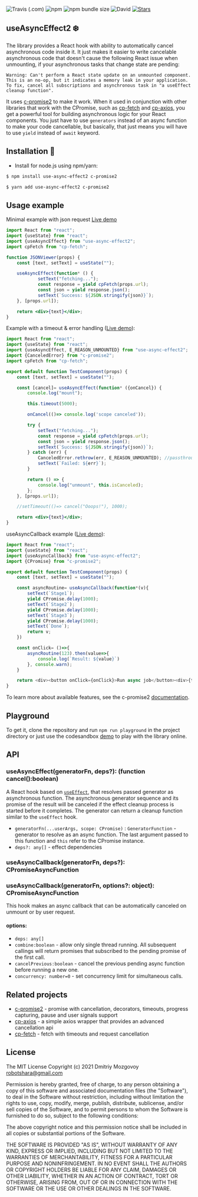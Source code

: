 ![Travis (.com)](https://img.shields.io/travis/com/DigitalBrainJS/use-async-effect)
![npm](https://img.shields.io/npm/dm/use-async-effect2)
![npm bundle size](https://img.shields.io/bundlephobia/minzip/use-async-effect)
![David](https://img.shields.io/david/DigitalBrainJS/use-async-effect)
[![Stars](https://badgen.net/github/stars/DigitalBrainJS/use-async-effect)](https://github.com/DigitalBrainJS/use-async-effect/stargazers)

## useAsyncEffect2 :snowflake:
The library provides a React hook with ability to automatically cancel asynchronous code inside it.
It just makes it easier to write cancelable asynchronous code that doesn't cause 
the following React issue when unmounting, if your asynchronous tasks that change state are pending:
````
Warning: Can't perform a React state update on an unmounted component. 
This is an no-op, but it indicates a memory leak in your application. 
To fix, cancel all subscriptions and asynchronous task in "a useEffect cleanup function".
````
It uses [c-promise2](https://www.npmjs.com/package/c-promise2) to make it work. 
When it used in conjunction with other libraries that work with the CPromise,
such as [cp-fetch](https://www.npmjs.com/package/cp-fetch) and [cp-axios](https://www.npmjs.com/package/cp-axios),
you get a powerful tool for building asynchronous logic for your React components.
You just have to use `generators` instead of an async function to make your code cancellable, 
but basically, that just means you will have to use `yield` instead of `await` keyword.
## Installation :hammer:
- Install for node.js using npm/yarn:

```bash
$ npm install use-async-effect2 c-promise2
```

```bash
$ yarn add use-async-effect2 c-promise2
```
## Usage example
Minimal example with json request [Live demo](https://codesandbox.io/s/friendly-murdock-wxq8u?file=/src/TestComponent.js)
````jsx
import React from "react";
import {useState} from "react";
import {useAsyncEffect} from "use-async-effect2";
import cpFetch from "cp-fetch";

function JSONViewer(props) {
    const [text, setText] = useState("");

    useAsyncEffect(function* () {
            setText("fetching...");
            const response = yield cpFetch(props.url);
            const json = yield response.json();
            setText(`Success: ${JSON.stringify(json)}`);
    }, [props.url]);

    return <div>{text}</div>;
}
````
Example with a timeout & error handling ([Live demo](https://codesandbox.io/s/async-effect-demo1-vho29?file=/src/TestComponent.js)):
````jsx
import React from "react";
import {useState} from "react";
import {useAsyncEffect, E_REASON_UNMOUNTED} from "use-async-effect2";
import {CanceledError} from "c-promise2";
import cpFetch from "cp-fetch";

export default function TestComponent(props) {
    const [text, setText] = useState("");

    const [cancel]= useAsyncEffect(function* ({onCancel}) {
        console.log("mount");

        this.timeout(5000);

        onCancel(()=> console.log('scope canceled'));

        try {
            setText("fetching...");
            const response = yield cpFetch(props.url);
            const json = yield response.json();
            setText(`Success: ${JSON.stringify(json)}`);
        } catch (err) {
            CanceledError.rethrow(err, E_REASON_UNMOUNTED); //passthrough
            setText(`Failed: ${err}`);
        }

        return () => {
            console.log("unmount", this.isCanceled);
        };
    }, [props.url]);

    //setTimeout(()=> cancel("Ooops!"), 1000);

    return <div>{text}</div>;
}
````
useAsyncCallback example ([Live demo](https://codesandbox.io/s/use-async-callback-bzpek?file=/src/TestComponent.js)):
````javascript
import React from "react";
import {useState} from "react";
import {useAsyncCallback} from "use-async-effect2";
import {CPromise} from "c-promise2";

export default function TestComponent(props) {
    const [text, setText] = useState("");

    const asyncRoutine= useAsyncCallback(function*(v){
        setText(`Stage1`);
        yield CPromise.delay(1000);
        setText(`Stage2`);
        yield CPromise.delay(1000);
        setText(`Stage3`);
        yield CPromise.delay(1000);
        setText(`Done`);
        return v;
    })

    const onClick= ()=>{
        asyncRoutine(123).then(value=>{
            console.log(`Result: ${value}`)
        }, console.warn);
    }

    return <div><button onClick={onClick}>Run async job</button><div>{text}</div></div>;
}
````

To learn more about available features, see the c-promise2 [documentation](https://www.npmjs.com/package/c-promise2).

## Playground

To get it, clone the repository and run `npm run playground` in the project directory or
just use the codesandbox [demo](https://codesandbox.io/s/async-effect-demo1-vho29) to play with the library online.

## API

### useAsyncEffect(generatorFn, deps?): (function cancel():boolean)
A React hook based on [`useEffect`](https://reactjs.org/docs/hooks-effect.html), that resolves passed generator as asynchronous function. 
The asynchronous generator sequence and its promise of the result will be canceled if 
the effect cleanup process is started before it completes.
The generator can return a cleanup function similar to the `useEffect` hook. 
- `generatorFn(...userArgs, scope: CPromise)` : `GeneratorFunction` - generator to resolve as an async function. 
The last argument passed to this function and `this` refer to the CPromise instance.
- `deps?: any[]` - effect dependencies 

### useAsyncCallback(generatorFn, deps?): CPromiseAsyncFunction
### useAsyncCallback(generatorFn, options?: object): CPromiseAsyncFunction
This hook makes an async callback that can be automatically canceled on unmount or by user request.
#### options:
- `deps: any[]`
- `combine:boolean` - allow only single thread running. 
All subsequent callings will return promises that subscribed to the pending promise of the first call.
- `cancelPrevious:boolean` - cancel the previous pending async function before running a new one. 
- `concurrency: number=0` - set concurrency limit for simultaneous calls.

## Related projects
- [c-promise2](https://www.npmjs.com/package/c-promise2) - promise with cancellation, decorators, timeouts, progress capturing, pause and user signals support
- [cp-axios](https://www.npmjs.com/package/cp-axios) - a simple axios wrapper that provides an advanced cancellation api
- [cp-fetch](https://www.npmjs.com/package/cp-fetch) - fetch with timeouts and request cancellation

## License

The MIT License Copyright (c) 2021 Dmitriy Mozgovoy robotshara@gmail.com

Permission is hereby granted, free of charge, to any person obtaining a copy of this software and associated documentation files (the "Software"), to deal in the Software without restriction, including without limitation the rights to use, copy, modify, merge, publish, distribute, sublicense, and/or sell copies of the Software, and to permit persons to whom the Software is furnished to do so, subject to the following conditions:

The above copyright notice and this permission notice shall be included in all copies or substantial portions of the Software.

THE SOFTWARE IS PROVIDED "AS IS", WITHOUT WARRANTY OF ANY KIND, EXPRESS OR IMPLIED,
INCLUDING BUT NOT LIMITED TO THE WARRANTIES OF MERCHANTABILITY, FITNESS FOR A PARTICULAR
PURPOSE AND NONINFRINGEMENT. IN NO EVENT SHALL THE AUTHORS OR COPYRIGHT HOLDERS BE LIABLE FOR ANY CLAIM,
DAMAGES OR OTHER LIABILITY, WHETHER IN AN ACTION OF CONTRACT, TORT OR OTHERWISE, ARISING FROM,
OUT OF OR IN CONNECTION WITH THE SOFTWARE OR THE USE OR OTHER DEALINGS IN THE SOFTWARE.
